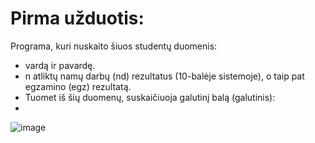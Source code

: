 # Pirma užduotis: 
Programa, kuri nuskaito šiuos studentų duomenis:

- vardą ir pavardę.
- n atliktų namų darbų (nd) rezultatus (10-balėje sistemoje), o taip pat egzamino (egz) rezultatą.
- Tuomet iš šių duomenų, suskaičiuoja galutinį balą (galutinis):
- 
![image](https://github.com/zubarev4/Pazymio-skaiciuokle/assets/147638474/046d3eee-f504-47e6-a489-8ae61d7edc4f)
